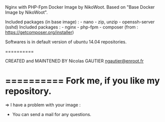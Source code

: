 Nginx with PHP-Fpm Docker Image by NikoWoot.
	Based on "Base Docker Image by NikoWoot".

Included packages (in base image) : - nano
		   							- zip, unzip
		   							- openssh-server (sshd)
Included packages : - nginx
					- php-fpm
					- composer (from : https://getcomposer.org/installer)

Softwares is in default version of ubuntu 14.04 repositories.

==========

CREATED and MAINTENED BY
Nicolas GAUTIER <ngautier@enroot.fr>

==========
	Fork me, if you like my repository.
==========

=> I have a problem with your image :
- You can send a mail for any questions.
